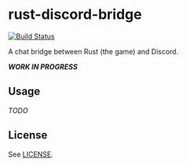 # rust-discord-bridge

[![Build Status](https://travis-ci.org/Didstopia/rust-discord-bridge.svg?branch=master)](https://travis-ci.org/Didstopia/rust-discord-bridge)

A chat bridge between Rust (the game) and Discord.

***WORK IN PROGRESS***

## Usage

_TODO_

## License

See [LICENSE](LICENSE).